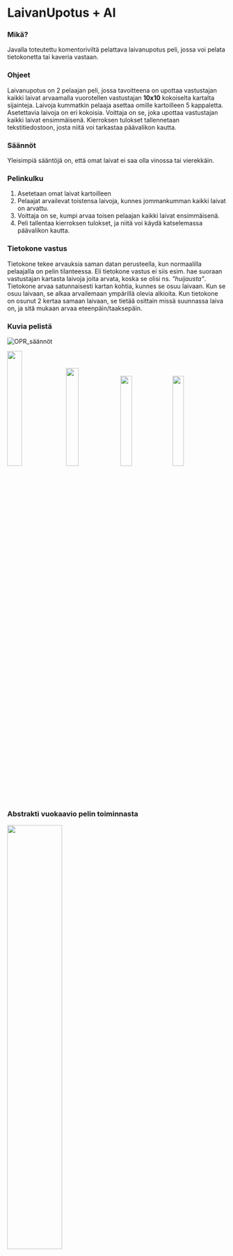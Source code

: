 # LaivanUpotus + AI
 ### Mikä?
Javalla toteutettu komentoriviltä pelattava laivanupotus peli, jossa voi pelata tietokonetta tai kaveria vastaan.

 ### Ohjeet
Laivanupotus on 2 pelaajan peli, jossa tavoitteena on upottaa vastustajan kaikki laivat arvaamalla
vuorotellen vastustajan **10x10** kokoiselta kartalta sijainteja. Laivoja kummatkin pelaaja asettaa omille kartoilleen 5 
kappaletta. Asetettavia laivoja on eri kokoisia. Voittaja on se, joka upottaa vastustajan kaikki laivat 
ensimmäisenä. Kierroksen tulokset tallennetaan tekstitiedostoon, josta niitä voi tarkastaa päävalikon kautta.

 ### Säännöt
Yleisimpiä sääntöjä on, että omat laivat ei saa olla vinossa tai vierekkäin.

 ### Pelinkulku
1. Asetetaan omat laivat kartoilleen
2. Pelaajat arvailevat toistensa laivoja, kunnes jommankumman kaikki laivat on arvattu.
3. Voittaja on se, kumpi arvaa toisen pelaajan kaikki laivat ensimmäisenä.
4. Peli tallentaa kierroksen tulokset, ja niitä voi käydä katselemassa päävalikon kautta.

 ### Tietokone vastus
Tietokone tekee arvauksia saman datan perusteella, kun normaalilla pelaajalla on pelin tilanteessa.
Eli tietokone vastus ei siis esim. hae suoraan vastustajan kartasta laivoja joita arvata, koska se olisi ns. *"huijausta"*.
Tietokone arvaa satunnaisesti kartan kohtia, kunnes se osuu laivaan. Kun se osuu laivaan, se alkaa arvailemaan ympärillä olevia alkioita.
Kun tietokone on osunut 2 kertaa samaan laivaan, se tietää osittain missä suunnassa laiva on, ja sitä mukaan arvaa eteenpäin/taaksepäin.


### Kuvia pelistä

![OPR_säännöt](https://github.com/miikaran/laivan-upotus/assets/88707539/5b9ef939-47ec-47ab-a769-a4ebb7f43a69)

<div float="left">
  <img src="https://github.com/miikaran/laivan-upotus/assets/88707539/f63656ea-5373-44d2-8070-048153d3cccb" width="26%">
  <img src="https://github.com/miikaran/laivan-upotus/assets/88707539/80d72102-44e3-4b2c-9f47-6ade7651b5eb" width="24%">
  <img src="https://github.com/miikaran/laivan-upotus/assets/88707539/1cb634de-c72b-4b45-bd1e-ef831ffd5bd4" width="23%">
  <img src="https://github.com/miikaran/laivan-upotus/assets/88707539/a7567950-f66d-4b24-b85c-53a50d54eef8" width="23%">
</div>

<br>

### Abstrakti vuokaavio pelin toiminnasta
<img width=50% src="https://github.com/miikaran/laivan-upotus/assets/88707539/98eca324-80fb-44a1-a2f1-9532d4112f3a">

